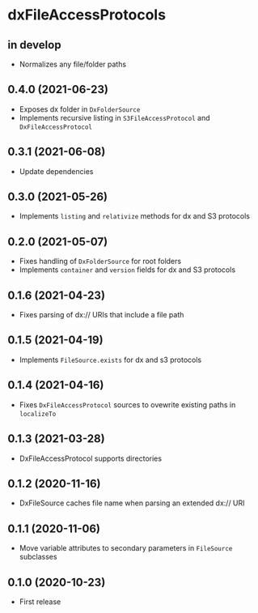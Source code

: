 # dxFileAccessProtocols

## in develop

* Normalizes any file/folder paths

## 0.4.0 (2021-06-23)

* Exposes dx folder in `DxFolderSource`
* Implements recursive listing in `S3FileAccessProtocol` and `DxFileAccessProtocol`

## 0.3.1 (2021-06-08)

* Update dependencies

## 0.3.0 (2021-05-26)

* Implements `listing` and `relativize` methods for dx and S3 protocols

## 0.2.0 (2021-05-07)

* Fixes handling of `DxFolderSource` for root folders
* Implements `container` and `version` fields for dx and S3 protocols

## 0.1.6 (2021-04-23)

* Fixes parsing of dx:// URIs that include a file path

## 0.1.5 (2021-04-19)

* Implements `FileSource.exists` for dx and s3 protocols

## 0.1.4 (2021-04-16)

* Fixes `DxFileAccessProtocol` sources to ovewrite existing paths in `localizeTo`

## 0.1.3 (2021-03-28)

* DxFileAccessProtocol supports directories

## 0.1.2 (2020-11-16)

* DxFileSource caches file name when parsing an extended dx:// URI

## 0.1.1 (2020-11-06)

* Move variable attributes to secondary parameters in `FileSource` subclasses

## 0.1.0 (2020-10-23)

* First release